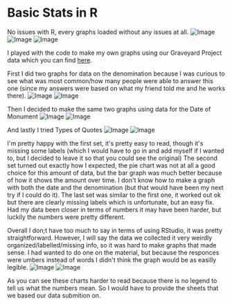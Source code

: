 # Basic Stats in R

  No issues with R, every graphs loaded without any issues at all. ![Image](Tene_Piechart.png) ![Image](Tene_Bargraph.png) ![Image](Pithouse_Bargraph.png)
  
  I played with the code to make my own graphs using our Graveyard Project data which you can find [here](https://github.com/Circe99/Week-Five/blob/main/R-code). 
  
  First I did two graphs for data on the denomination because I was curious to see what was most common/how many people were able to answer this one (since my answers were based on what my friend told me and he works there). ![Image](Deno_Piechart.png) ![Image](Deno_Bargraph.png)
  
  Then I decided to make the same two graphs using data for the Date of Monument ![Image](Date_Piechart.png) ![Image](Date_Bargraph.png)
  
  And lastly I tried Types of Quotes ![Image](Quote_Piechart.png) ![Image](Quote_Bargraph.png)
  
  I'm pretty happy with the first set, it's pretty easy to read, though it's missing some labels (which I would have to go in and add myself if I wanted to, but I decided to leave it so that you could see the original) 
  The second set turned out exactly how I expected, the pie chart was not at all a good choice for this amount of data, but the bar graph was much better because of how it shows the amount over time. I don't know how to make a graph with both the date and the denomination (but that would have been my next try if I could do it).
  The last set was similar to the first one, it worked out ok but there are clearly missing labels which is unfortunate, but an easy fix. Had my data been closer in terms of numbers it may have been harder, but luckily the numbers were pretty different. 
  
  Overall I don;t have too much to say in terms of using RStudio, it was pretty straightforward. However, I will say the data we collected it very weirdly organized/labelled/missing info, so it was hard to make graphs that made sense. I had wanted to do one on the material, but because the responces were umbers instead of words I didn't think the graph would be as easilly legible. 
  ![Image](Material_Piechart.png) ![Image](Material_Bargraph.png)
  
  As you can see these charts harder to read because there is no legend to tell us what the numbers mean. So I would have to provide the sheets that we based our data submition on.


  
